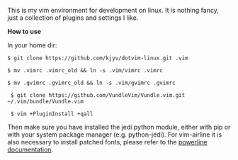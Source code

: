 This is my vim environment for development on linux. It is nothing fancy,
just a collection of plugins and settings I like.

**How to use**

In your home dir:

` $ git clone https://github.com/kjyv/dotvim-linux.git .vim `

` $ mv .vimrc .vimrc_old && ln -s .vim/vimrc .vimrc `

` $ mv .gvimrc .gvimrc_old && ln -s .vim/gvimrc .gvimrc `

` $ git clone https://github.com/VundleVim/Vundle.vim.git ~/.vim/bundle/Vundle.vim`

` $ vim +PluginInstall +qall`

Then make sure you have installed the jedi python module, either with pip or with your system package manager (e.g. python-jedi).
For vim-airline it is also necessary to install patched fonts, please refer to the [powerline documentation](https://powerline.readthedocs.org/en/master/installation.html#patched-fonts).
